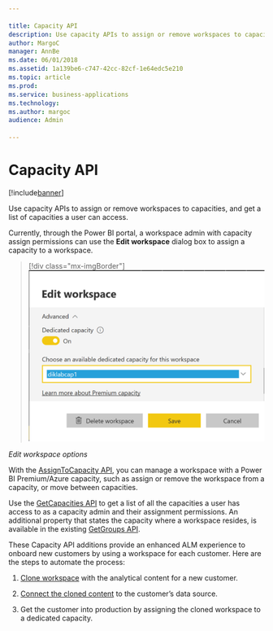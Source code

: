 ```yaml
---

title: Capacity API
description: Use capacity APIs to assign or remove workspaces to capacities, and get a list of capacities a user can access.
author: MargoC
manager: AnnBe
ms.date: 06/01/2018
ms.assetid: 1a139be6-c747-42cc-82cf-1e64edc5e210
ms.topic: article
ms.prod: 
ms.service: business-applications
ms.technology: 
ms.author: margoc
audience: Admin

---
```

#  Capacity API




[!include[banner](../../../includes/banner.md)]

Use capacity APIs to assign or remove workspaces to capacities, and get a list
of capacities a user can access.

Currently, through the Power BI portal, a workspace admin with capacity assign
permissions can use the **Edit workspace** dialog box to assign a capacity to a
workspace.

> [!div class="mx-imgBorder"] 
> ![A screenshot showing edit workspace options](media/capacity-api-1.PNG "A screenshot showing edit workspace options")
<!-- PBIE_assign WS_A.PNG -->


*Edit workspace options*

With the [AssignToCapacity
API](https://msdn.microsoft.com/library/mt829293.aspx), you can manage a
workspace with a Power BI Premium/Azure capacity, such as assign or remove the
workspace from a capacity, or move between capacities.

Use the [GetCapacities
API](https://msdn.microsoft.com/en-us/library/mt829294.aspx) to get a list of
all the capacities a user has access to as a capacity admin and their assignment
permissions. An additional property that states the capacity where a workspace
resides, is available in the existing [GetGroups
API](https://msdn.microsoft.com/en-us/library/mt243842.aspx).

These Capacity API additions provide an enhanced ALM experience to onboard new
customers by using a workspace for each customer. Here are the steps to automate
the process:



1.  [Clone
    workspace](https://powerbi.microsoft.com/en-us/blog/duplicate-workspaces-using-the-power-bi-rest-apis-a-step-by-step-tutorial/)
    with the analytical content for a new customer.

2.  [Connect the cloned
    content](https://msdn.microsoft.com/en-us/library/mt814715.aspx) to the
    customer’s data source.

3.  Get the customer into production by assigning the cloned workspace to a
    dedicated capacity.
